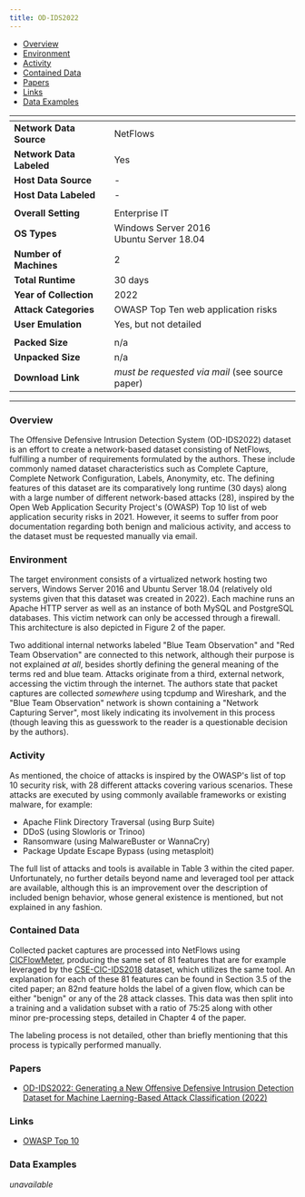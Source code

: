 ```yaml
---
title: OD-IDS2022
---
```


- [Overview](#overview)
- [Environment](#environment)
- [Activity](#activity)
- [Contained Data](#contained-data)
- [Papers](#papers)
- [Links](#links)
- [Data Examples](#data-examples)

| <!-- -->                 | <!-- -->                                        |
|--------------------------|-------------------------------------------------|
| **Network Data Source**  | NetFlows                                        |
| **Network Data Labeled** | Yes                                             |
| **Host Data Source**     | -                                               |
| **Host Data Labeled**    | -                                               |
|                          |                                                 |
| **Overall Setting**      | Enterprise IT                                   |
| **OS Types**             | Windows Server 2016<br/>Ubuntu Server 18.04     |
| **Number of Machines**   | 2                                               |
| **Total Runtime**        | 30 days                                         |
| **Year of Collection**   | 2022                                            |
| **Attack Categories**    | OWASP Top Ten web application risks             |
| **User Emulation**       | Yes, but not detailed                           |
|                          |                                                 |
| **Packed Size**          | n/a                                             |
| **Unpacked Size**        | n/a                                             |
| **Download Link**        | *must be requested via mail* (see source paper) |

***

### Overview
The Offensive Defensive Intrusion Detection System (OD-IDS2022) dataset is an effort to create a network-based dataset consisting of NetFlows, fulfilling a number of requirements formulated by the authors.
These include commonly named dataset characteristics such as Complete Capture, Complete Network Configuration, Labels, Anonymity, etc.
The defining features of this dataset are its comparatively long runtime (30 days) along with a large number of different network-based attacks (28), inspired by the Open Web Application Security Project's (OWASP) Top 10 list of web application security risks in 2021.
However, it seems to suffer from poor documentation regarding both benign and malicious activity, and access to the dataset must be requested manually via email.

### Environment
The target environment consists of a virtualized network hosting two servers, Windows Server 2016 and Ubuntu Server 18.04 (relatively old systems given that this dataset was created in 2022).
Each machine runs an Apache HTTP server as well as an instance of both MySQL and PostgreSQL databases.
This victim network can only be accessed through a firewall.
This architecture is also depicted in Figure 2 of the paper.

Two additional internal networks labeled "Blue Team Observation" and "Red Team Observation" are connected to this network, although their purpose is not explained *at all*, besides shortly defining the general meaning of the terms red and blue team.
Attacks originate from a third, external network, accessing the victim through the internet.
The authors state that packet captures are collected *somewhere* using tcpdump and Wireshark, and the "Blue Team Observation" network is shown containing a "Network Capturing Server", most likely indicating its involvement in this process (though leaving this as guesswork to the reader is a questionable decision by the authors).

### Activity
As mentioned, the choice of attacks is inspired by the OWASP's list of top 10 security risk, with 28 different attacks covering various scenarios.
These attacks are executed by using commonly available frameworks or existing malware, for example:
- Apache Flink Directory Traversal (using Burp Suite)
- DDoS (using Slowloris or Trinoo)
- Ransomware (using MalwareBuster or WannaCry)
- Package Update Escape Bypass (using metasploit)

The full list of attacks and tools is available in Table 3 within the cited paper.
Unfortunately, no further details beyond name and leveraged tool per attack are available, although this is an improvement over the description of included benign behavior, whose general existence is mentioned, but not explained in any fashion.

### Contained Data
Collected packet captures are processed into NetFlows using [CICFlowMeter](https://www.unb.ca/cic/research/applications.html#CICFlowMeter), producing the same set of 81 features that are for example leveraged by the [CSE-CIC-IDS2018](cse_cic_ids2018.md) dataset, which utilizes the same tool.
An explanation for each of these 81 features can be found in Section 3.5 of the cited paper;
an 82nd feature holds the label of a given flow, which can be either "benign" or any of the 28 attack classes.
This data was then split into a training and a validation subset with a ratio of 75:25 along with other minor pre-processing steps, detailed in Chapter 4 of the paper.

The labeling process is not detailed, other than briefly mentioning that this process is typically performed manually.

### Papers
- [OD-IDS2022: Generating a New Offensive Defensive Intrusion Detection Dataset for Machine Laerning-Based Attack Classification (2022)](http://dx.doi.org/10.1007/s41870-023-01464-8)

### Links
- [OWASP Top 10](https://owasp.org/Top10/)

### Data Examples
*unavailable*